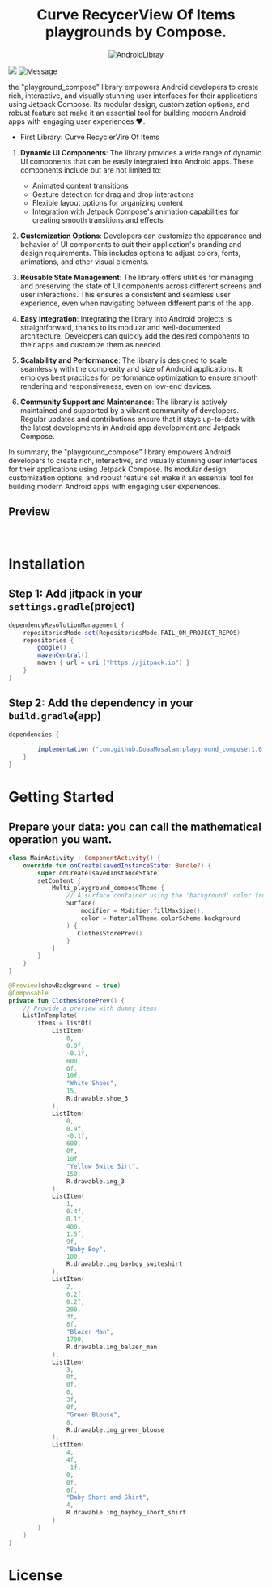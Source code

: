 <h1 align="center">
Curve RecycerView Of Items playgrounds by Compose.
</h1>
<p align="center">
<img src="https://www.sixt.tech/assets/jetpack-compose/jetpack-compose.png" alt="AndroidLibray"/>
</p>

[![](https://jitpack.io/v/DoaaMosalam/playground_compose.svg)](https://jitpack.io/#DoaaMosalam/playground_compose)
![Message](https://img.shields.io/static/v1?label=Android&message=Library&color=green)

the "playground_compose" library empowers Android developers to create rich, interactive, and visually stunning user interfaces for their applications using Jetpack Compose. Its modular design, customization options, and robust feature set make it an essential tool for building modern Android apps with engaging user experiences ❤️.
- First Library: Curve RecyclerVire Of Items
1. **Dynamic UI Components**: The library provides a wide range of dynamic UI components that can be easily integrated into Android apps. These components include but are not limited to:
   - Animated content transitions
   - Gesture detection for drag and drop interactions
   - Flexible layout options for organizing content
   - Integration with Jetpack Compose's animation capabilities for creating smooth transitions and effects

2. **Customization Options**: Developers can customize the appearance and behavior of UI components to suit their application's branding and design requirements. This includes options to adjust colors, fonts, animations, and other visual elements.

3. **Reusable State Management**: The library offers utilities for managing and preserving the state of UI components across different screens and user interactions. This ensures a consistent and seamless user experience, even when navigating between different parts of the app.

4. **Easy Integration**: Integrating the library into Android projects is straightforward, thanks to its modular and well-documented architecture. Developers can quickly add the desired components to their apps and customize them as needed.

5. **Scalability and Performance**: The library is designed to scale seamlessly with the complexity and size of Android applications. It employs best practices for performance optimization to ensure smooth rendering and responsiveness, even on low-end devices.

6. **Community Support and Maintenance**: The library is actively maintained and supported by a vibrant community of developers. Regular updates and contributions ensure that it stays up-to-date with the latest developments in Android app development and Jetpack Compose.

In summary, the "playground_compose" library empowers Android developers to create rich, interactive, and visually stunning user interfaces for their applications using Jetpack Compose. Its modular design, customization options, and robust feature set make it an essential tool for building modern Android apps with engaging user experiences. 

## Preview
<div align="center">
<br/>

  
</div>

# Installation

## Step 1: Add jitpack in your `settings.gradle`(project)
```groovy
dependencyResolutionManagement {
    repositoriesMode.set(RepositoriesMode.FAIL_ON_PROJECT_REPOS)
    repositories {
        google()
        mavenCentral()
        maven { url = uri ("https://jitpack.io") }
    }
}
```
## Step 2: Add the dependency in your `build.gradle`(app)

```groovy
dependencies {
    ...
        implementation ("com.github.DoaaMosalam:playground_compose:1.0.0")
	}
}
```

# Getting Started
## Prepare your data: you can call the mathematical operation you want.
```Kotlin
class MainActivity : ComponentActivity() {
    override fun onCreate(savedInstanceState: Bundle?) {
        super.onCreate(savedInstanceState)
        setContent {
            Multi_playground_composeTheme {
                // A surface container using the 'background' color from the theme
                Surface(
                    modifier = Modifier.fillMaxSize(),
                    color = MaterialTheme.colorScheme.background
                ) {
                   ClothesStorePrev()
                }
            }
        }
    }
}

@Preview(showBackground = true)
@Composable
private fun ClothesStorePrev() {
    // Provide a preview with dummy items
    ListInTemplate(
        items = listOf(
            ListItem(
                0,
                0.9f,
                -0.1f,
                600,
                0f,
                10f,
                "White Shoes",
                15,
                R.drawable.shoe_3
            ),
            ListItem(
                0,
                0.9f,
                -0.1f,
                600,
                0f,
                10f,
                "Yellow Swite Sirt",
                150,
                R.drawable.img_3
            ),
            ListItem(
                1,
                0.4f,
                0.1f,
                400,
                1.5f,
                9f,
                "Baby Boy",
                100,
                R.drawable.img_bayboy_switeshirt
            ),
            ListItem(
                2,
                0.2f,
                0.2f,
                200,
                3f,
                8f,
                "Blazer Man",
                1700,
                R.drawable.img_balzer_man
            ),
            ListItem(
                3,
                0f,
                0f,
                0,
                3f,
                0f,
                "Green Blouse",
                8,
                R.drawable.img_green_blouse
            ),
            ListItem(
                4,
                4f,
                -1f,
                0,
                0f,
                0f,
                "Baby Short and Shirt",
                4,
                R.drawable.img_bayboy_short_shirt
            )
        )
    )
}
```
# License
```
